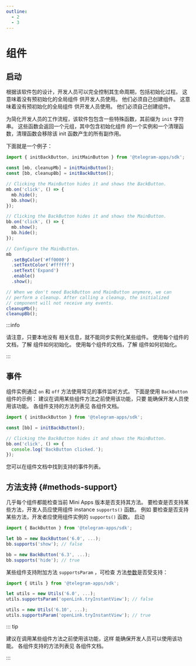 ```yaml
---
outline:
  - 2
  - 3
---
```


# 组件

## 启动

根据该软件包的设计，开发人员可以完全控制其生命周期，包括初始化过程。 这意味着没有预初始化的全局组件
供开发人员使用。 他们必须自己创建组件。 这意味着没有预初始化的全局组件
供开发人员使用。 他们必须自己创建组件。

为简化开发人员的工作流程，该软件包包含一些特殊函数，其前缀为
`init` 字符串。 这些函数会返回一个元组，其中包含初始化组件
的一个实例和一个清理函数，清理函数会移除该 init 函数产生的所有副作用。

下面就是一个例子：

```typescript
import { initBackButton, initMainButton } from '@telegram-apps/sdk';

const [mb, cleanupMb] = initMainButton();
const [bb, cleanupBb] = initBackButton();

// Clicking the MainButton hides it and shows the BackButton.
mb.on('click', () => {
  mb.hide();
  bb.show();
});

// Clicking the BackButton hides it and shows the MainButton.
bb.on('click', () => {
  mb.show();
  bb.hide();
});

// Configure the MainButton.
mb
  .setBgColor('#ff0000')
  .setTextColor('#ffffff')
  .setText('Expand')
  .enable()
  .show();

// When we don't need BackButton and MainButton anymore, we can 
// perform a cleanup. After calling a cleanup, the initialized 
// component will not receive any events.
cleanupMb();
cleanupBb();
```

:::info

请注意，只要本地没有
相关信息，就不能同步实例化某些组件。 使用每个组件的文档，了解
组件如何初始化。 使用每个组件的文档，了解
组件如何初始化。

:::

## 事件

组件实例通过 `on` 和 `off` 方法使用常见的事件监听方式。
下面是使用 `BackButton` 组件的示例：
建议在调用某些组件方法之前使用该功能，只要
能确保开发人员使用该功能。 各组件支持的方法列表见
各组件文档。

```typescript
import { initBackButton } from '@telegram-apps/sdk';

const [bb] = initBackButton();

// Clicking the BackButton hides it and shows the MainButton.
bb.on('click', () => {
  console.log('BackButton clicked.');
});
```

您可以在组件文档中找到支持的事件列表。

## 方法支持 {#methods-support}

几乎每个组件都能检查当前
Mini Apps 版本是否支持其方法。 要检查是否支持某些方法，开发人员应使用组件
instance `supports()` 函数。 例如 要检查是否支持某些方法，开发者应使用组件实例的 `supports()` 函数。 启动

```typescript
import { BackButton } from '@telegram-apps/sdk';

let bb = new BackButton('6.0', ...);
bb.supports('show'); // false

bb = new BackButton('6.3', ...);
bb.supports('hide'); // true
```

某些组件支持附加方法 `supportsParam` ，可检查
方法<ins>参数</ins>是否受支持：

```typescript
import { Utils } from '@telegram-apps/sdk';

let utils = new Utils('6.0', ...);
utils.supportsParam('openLink.tryInstantView'); // false

utils = new Utils('6.10', ...);
utils.supportsParam('openLink.tryInstantView'); // true
```

::: tip

建议在调用某些组件方法之前使用该功能，这样
能确保开发人员可以使用该功能。 各组件支持的方法列表见
各组件文档。

:::

